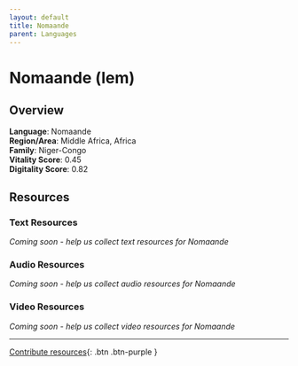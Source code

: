 ```yaml
---
layout: default
title: Nomaande
parent: Languages
---
```


# Nomaande (lem)

## Overview

**Language**: Nomaande  
**Region/Area**: Middle Africa, Africa  
**Family**: Niger-Congo  
**Vitality Score**: 0.45  
**Digitality Score**: 0.82  

## Resources

### Text Resources
*Coming soon - help us collect text resources for Nomaande*

### Audio Resources
*Coming soon - help us collect audio resources for Nomaande*

### Video Resources
*Coming soon - help us collect video resources for Nomaande*

---

[Contribute resources](https://fairtrain.github.io/){: .btn .btn-purple }
